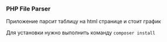 ### PHP File Parser

Приложение парсит таблицу на html странице и стоит график

Для установки нужно выполнить команду `composer install` 